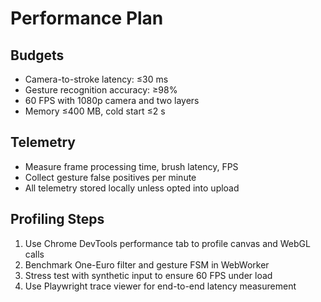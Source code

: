 # Performance Plan

## Budgets
- Camera-to-stroke latency: ≤30 ms
- Gesture recognition accuracy: ≥98%
- 60 FPS with 1080p camera and two layers
- Memory ≤400 MB, cold start ≤2 s

## Telemetry
- Measure frame processing time, brush latency, FPS
- Collect gesture false positives per minute
- All telemetry stored locally unless opted into upload

## Profiling Steps
1. Use Chrome DevTools performance tab to profile canvas and WebGL calls
2. Benchmark One-Euro filter and gesture FSM in WebWorker
3. Stress test with synthetic input to ensure 60 FPS under load
4. Use Playwright trace viewer for end-to-end latency measurement
